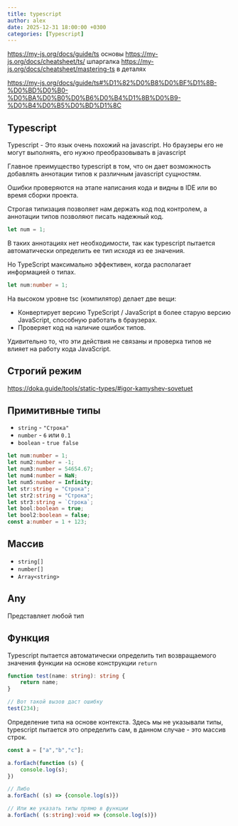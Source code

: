 ```yaml
---
title: typescript
author: alex
date: 2025-12-31 18:00:00 +0300
categories: [Typescript]
---
```


https://my-js.org/docs/guide/ts основы
https://my-js.org/docs/cheatsheet/ts/ шпаргалка
https://my-js.org/docs/cheatsheet/mastering-ts в деталях

https://my-js.org/docs/guide/ts#%D1%82%D0%B8%D0%BF%D1%8B-%D0%BD%D0%B0-%D0%BA%D0%B0%D0%B6%D0%B4%D1%8B%D0%B9-%D0%B4%D0%B5%D0%BD%D1%8C

## Typescript

Typescript - Это язык очень похожий на javascript. Но браузеры его не могут выполнять, его нужно преобразовывать в javascript

Главное преимущество typescript в том, что он дает возможность добавлять аннотации типов к различным javascript сущностям.

Ошибки проверяются на этапе написания кода и видны в IDE или во время сборки проекта.

Строгая типизация позволяет нам держать код под контролем, а аннотации типов позволяют писать надежный код.

````typescript
let num = 1;
````

В таких аннотациях нет необходимости, так как typescript пытается автоматически определить ее тип исходя из ее значения.

Но TypeScript максимально эффективен, когда располагает информацией о типах.

````typescript
let num:number = 1;
````

На высоком уровне tsc (компилятор) делает две вещи:

- Конвертирует версию TypeScript / JavaScript в более старую версию JavaScript, способную работать в браузерах.
- Проверяет код на наличие ошибок типов.

Удивительно то, что эти действия не связаны и проверка типов не влияет на работу кода JavaScript.

## Строгий режим

https://doka.guide/tools/static-types/#igor-kamyshev-sovetuet

## Примитивные типы

- `string` - `"Строка"`
- `number` - `6` или `0.1`
- `boolean` - `true false`

````typescript
let num:number = 1;
let num2:number = -1;
let num3:number = 54654.67;
let num4:number = NaN;
let num5:number = Infinity;
let str:string = "Строка";
let str2:string = "Строка";
let str3:string = `Строка`;
let bool:boolean = true;
let bool2:boolean = false;
const a:number = 1 + 123;
````


## Массив

- `string[]`
- `number[]`
- `Array<string>`

## Any

Представляет любой тип

## Функция

Typescript пытается автоматически определить тип возвращаемого значения функции на основе конструкции `return`

```typescript
function test(name: string): string {
    return name;
}

// Вот такой вызов даст ошибку
test(234);
```
 
Определение типа на основе контекста. Здесь мы не указывали типы, typescript пытается это определить сам,
в данном случае - это массив строк.

````typescript
const a = ["a","b","c"];

a.forEach(function (s) {
    console.log(s);
})

// Либо
a.forEach( (s) => {console.log(s)})

// Или же указать типы прямо в функции
a.forEach( (s:string):void => {console.log(s)})
````

